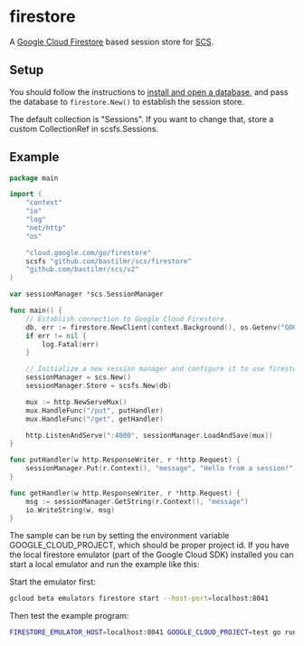 # firestore

A [Google Cloud Firestore](https://pkg.go.dev/cloud.google.com/go/firestore) based session store for [SCS](https://github.com/bastilmr/scs).

## Setup

You should follow the instructions to [install and open a database](https://cloud.google.com/firestore/docs), and pass the database to `firestore.New()` to establish the session store. 

The default collection is "Sessions". If you want to change that, store a custom CollectionRef in scsfs.Sessions.

## Example

```go
package main

import (
	"context"
	"io"
	"log"
	"net/http"
	"os"

	"cloud.google.com/go/firestore"
	scsfs "github.com/bastilmr/scs/firestore"
	"github.com/bastilmr/scs/v2"
)

var sessionManager *scs.SessionManager

func main() {
	// Establish connection to Google Cloud Firestore.
	db, err := firestore.NewClient(context.Background(), os.Getenv("GOOGLE_CLOUD_PROJECT"))
	if err != nil {
		log.Fatal(err)
	}

	// Initialize a new session manager and configure it to use firestore as the session store.
	sessionManager = scs.New()
	sessionManager.Store = scsfs.New(db)

	mux := http.NewServeMux()
	mux.HandleFunc("/put", putHandler)
	mux.HandleFunc("/get", getHandler)

	http.ListenAndServe(":4000", sessionManager.LoadAndSave(mux))
}

func putHandler(w http.ResponseWriter, r *http.Request) {
	sessionManager.Put(r.Context(), "message", "Hello from a session!")
}

func getHandler(w http.ResponseWriter, r *http.Request) {
	msg := sessionManager.GetString(r.Context(), "message")
	io.WriteString(w, msg)
}
```

The sample can be run by setting the environment variable GOOGLE_CLOUD_PROJECT, which should be proper project id. If you have the local firestore emulator (part of the Google Cloud SDK) installed you can start a local emulator and run the example like this:

Start the emulator first:

```sh
gcloud beta emulators firestore start --host-port=localhost:8041
```

Then test the example program:

```sh
FIRESTORE_EMULATOR_HOST=localhost:8041 GOOGLE_CLOUD_PROJECT=test go run .
```